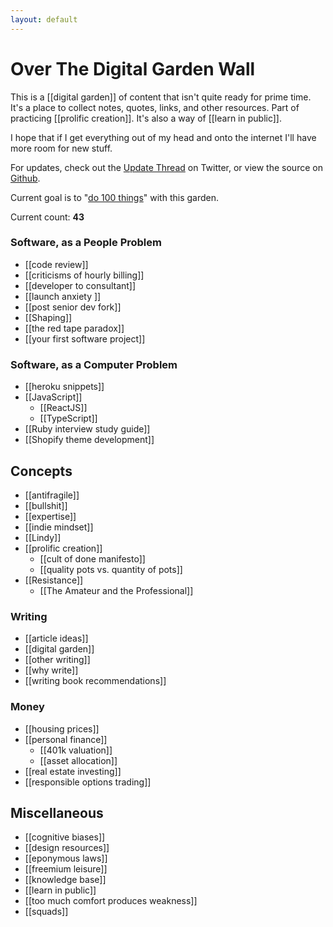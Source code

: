 ```yaml
---
layout: default
---
```

# Over The Digital Garden Wall

This is a [[digital garden]] of content that isn't quite ready for prime time. It's a place to collect notes, quotes, links, and other resources. Part of practicing [[prolific creation]]. It's also a way of [[learn in public]].

I hope that if I get everything out of my head and onto the internet I'll have more room for new stuff. 

For updates, check out the [Update Thread](https://twitter.com/GSto/status/1410238607684780032) on Twitter, or view the source on [Github](https://github.com/GSto/digital-garden).

Current goal is to "[do 100 things](https://www.visakanv.com/blog/100-2/)" with this garden. 

Current count: **43**

### Software, as a People Problem
* [[code review]]
* [[criticisms of hourly billing]]
* [[developer to consultant]]
* [[launch anxiety ]]
* [[post senior dev fork]]
* [[Shaping]]
* [[the red tape paradox]]
* [[your first software project]]
### Software, as a Computer Problem
* [[heroku snippets]]
* [[JavaScript]]
  * [[ReactJS]]
  * [[TypeScript]]
* [[Ruby interview study guide]]
* [[Shopify theme development]]

## Concepts
* [[antifragile]]
* [[bullshit]]
* [[expertise]]
* [[indie mindset]]
* [[Lindy]]
* [[prolific creation]]
  * [[cult of done manifesto]]
  * [[quality pots vs. quantity of pots]]
* [[Resistance]]
  * [[The Amateur and the Professional]]
### Writing
* [[article ideas]]
* [[digital garden]]
* [[other writing]]
* [[why write]]
* [[writing book recommendations]]

### Money
* [[housing prices]]
* [[personal finance]]
  * [[401k valuation]]
  * [[asset allocation]]
* [[real estate investing]]
* [[responsible options trading]]

## Miscellaneous

* [[cognitive biases]]
* [[design resources]]
* [[eponymous laws]]
* [[freemium leisure]]
* [[knowledge base]]
* [[learn in public]]
* [[too much comfort produces weakness]]
* [[squads]]